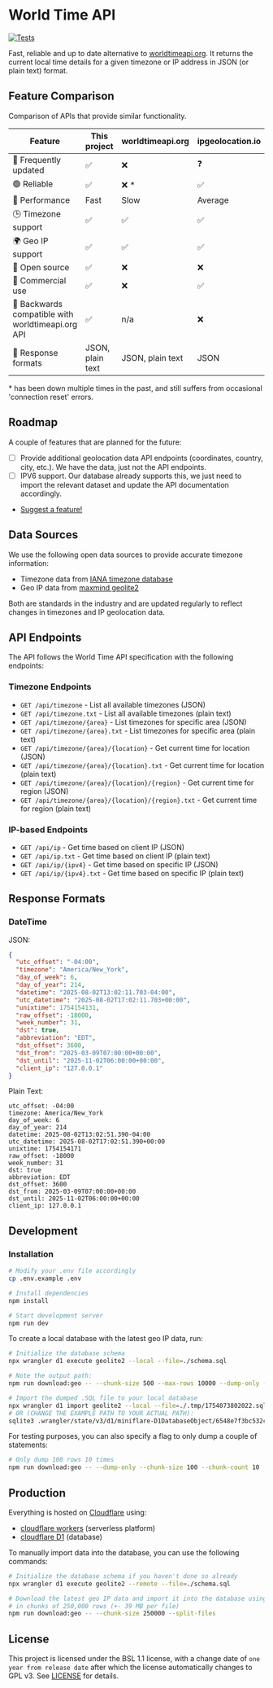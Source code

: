 # World Time API

[![Tests](https://github.com/sleeyax/world-time-api/actions/workflows/test.yml/badge.svg)](https://github.com/sleeyax/world-time-api/actions/workflows/test.yml)

Fast, reliable and up to date alternative to [worldtimeapi.org](http://worldtimeapi.org/). It returns the current local time details for a given timezone or IP address in JSON (or plain text) format.

## Feature Comparison

Comparison of APIs that provide similar functionality.

| Feature                                           | This project     | worldtimeapi.org | ipgeolocation.io |
| ------------------------------------------------- | ---------------- | ---------------- | ---------------- |
| 📅 Frequently updated                             | ✅               | ❌               | ❓               |
| 🟢 Reliable                                       | ✅               | ❌ \*            | ✅               |
| 🚀 Performance                                    | Fast             | Slow             | Average          |
| 🕒 Timezone support                               | ✅               | ✅               | ✅               |
| 🌍 Geo IP support                                 | ✅               | ✅               | ✅               |
| 👐 Open source                                    | ✅               | ❌               | ❌               |
| 💼 Commercial use                                 | ✅               | ❌               | ✅               |
| 🔄 Backwards compatible with worldtimeapi.org API | ✅               | n/a              | ❌               |
| 📝 Response formats                               | JSON, plain text | JSON, plain text | JSON             |

\* has been down multiple times in the past, and still suffers from occasional 'connection reset' errors.

## Roadmap

A couple of features that are planned for the future:

- [ ] Provide additional geolocation data API endpoints (coordinates, country, city, etc.). We have the data, just not the API endpoints.
- [ ] IPV6 support. Our database already supports this, we just need to import the relevant dataset and update the API documentation accordingly.
- [Suggest a feature!](https://github.com/sleeyax/world-time-api/issues?q=sort%3Aupdated-desc+is%3Aissue+is%3Aopen)

## Data Sources

We use the following open data sources to provide accurate timezone information:

- Timezone data from [IANA timezone database](https://www.iana.org/time-zones)
- Geo IP data from [maxmind geolite2](https://dev.maxmind.com/geoip/geolite2-free-geolocation-data/)

Both are standards in the industry and are updated regularly to reflect changes in timezones and IP geolocation data.

## API Endpoints

The API follows the World Time API specification with the following endpoints:

### Timezone Endpoints

- `GET /api/timezone` - List all available timezones (JSON)
- `GET /api/timezone.txt` - List all available timezones (plain text)
- `GET /api/timezone/{area}` - List timezones for specific area (JSON)
- `GET /api/timezone/{area}.txt` - List timezones for specific area (plain text)
- `GET /api/timezone/{area}/{location}` - Get current time for location (JSON)
- `GET /api/timezone/{area}/{location}.txt` - Get current time for location (plain text)
- `GET /api/timezone/{area}/{location}/{region}` - Get current time for region (JSON)
- `GET /api/timezone/{area}/{location}/{region}.txt` - Get current time for region (plain text)

### IP-based Endpoints

- `GET /api/ip` - Get time based on client IP (JSON)
- `GET /api/ip.txt` - Get time based on client IP (plain text)
- `GET /api/ip/{ipv4}` - Get time based on specific IP (JSON)
- `GET /api/ip/{ipv4}.txt` - Get time based on specific IP (plain text)

## Response Formats

### DateTime

JSON:

```json
{
  "utc_offset": "-04:00",
  "timezone": "America/New_York",
  "day_of_week": 6,
  "day_of_year": 214,
  "datetime": "2025-08-02T13:02:11.703-04:00",
  "utc_datetime": "2025-08-02T17:02:11.703+00:00",
  "unixtime": 1754154131,
  "raw_offset": -18000,
  "week_number": 31,
  "dst": true,
  "abbreviation": "EDT",
  "dst_offset": 3600,
  "dst_from": "2025-03-09T07:00:00+00:00",
  "dst_until": "2025-11-02T06:00:00+00:00",
  "client_ip": "127.0.0.1"
}
```

Plain Text:

```
utc_offset: -04:00
timezone: America/New_York
day_of_week: 6
day_of_year: 214
datetime: 2025-08-02T13:02:51.390-04:00
utc_datetime: 2025-08-02T17:02:51.390+00:00
unixtime: 1754154171
raw_offset: -18000
week_number: 31
dst: true
abbreviation: EDT
dst_offset: 3600
dst_from: 2025-03-09T07:00:00+00:00
dst_until: 2025-11-02T06:00:00+00:00
client_ip: 127.0.0.1
```

## Development

### Installation

```bash
# Modify your .env file accordingly
cp .env.example .env

# Install dependencies
npm install

# Start development server
npm run dev
```

To create a local database with the latest geo IP data, run:

```bash
# Initialize the database schema
npx wrangler d1 execute geolite2 --local --file=./schema.sql

# Note the output path:
npm run download:geo -- --chunk-size 500 --max-rows 10000 --dump-only --add-transaction --optimize-writes

# Import the dumped .SQL file to your local database
npx wrangler d1 import geolite2 --local --file=./.tmp/1754073802022.sql
# OR (CHANGE THE EXAMPLE PATH TO YOUR ACTUAL PATH):
sqlite3 .wrangler/state/v3/d1/miniflare-D1DatabaseObject/6548e7f3bc532c7cd454dcbd6dd89f52914826489289e023ef76de4fb5bd7843.sqlite < .tmp/1754073802022.sql
```

For testing purposes, you can also specify a flag to only dump a couple of statements:

```bash
# Only dump 100 rows 10 times
npm run download:geo -- --dump-only --chunk-size 100 --chunk-count 10
```

## Production

Everything is hosted on [Cloudflare](https://www.cloudflare.com/) using:

- [cloudflare workers](https://developers.cloudflare.com/workers/) (serverless platform)
- [cloudflare D1](https://developers.cloudflare.com/d1/) (database)

To manually import data into the database, you can use the following commands:

```bash
# Initialize the database schema if you haven't done so already
npx wrangler d1 execute geolite2 --remote --file=./schema.sql

# Download the latest geo IP data and import it into the database using the cloudflare API,
# in chunks of 250,000 rows (+- 39 MB per file)
npm run download:geo -- --chunk-size 250000 --split-files
```

## License

This project is licensed under the BSL 1.1 license, with a change date of `one year from release date` after which the license automatically changes to GPL v3. See [LICENSE](./LICENSE) for details.
